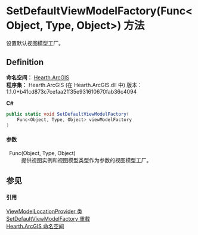 # SetDefaultViewModelFactory(Func&lt;Object, Type, Object&gt;) 方法


设置默认视图模型工厂。



## Definition
**命名空间：** <a href="N_Hearth_ArcGIS">Hearth.ArcGIS</a>  
**程序集：** Hearth.ArcGIS (在 Hearth.ArcGIS.dll 中) 版本：1.1.0+b41cd873c7cefaa2ff35e931610670fab36c4094

**C#**
``` C#
public static void SetDefaultViewModelFactory(
	Func<Object, Type, Object> viewModelFactory
)
```



#### 参数
<dl><dt>  Func(Object, Type, Object)</dt><dd>提供视图实例和视图模型类型作为参数的视图模型工厂。</dd></dl>

## 参见


#### 引用
<a href="T_Hearth_ArcGIS_ViewModelLocationProvider">ViewModelLocationProvider 类</a>  
<a href="Overload_Hearth_ArcGIS_ViewModelLocationProvider_SetDefaultViewModelFactory">SetDefaultViewModelFactory 重载</a>  
<a href="N_Hearth_ArcGIS">Hearth.ArcGIS 命名空间</a>  
